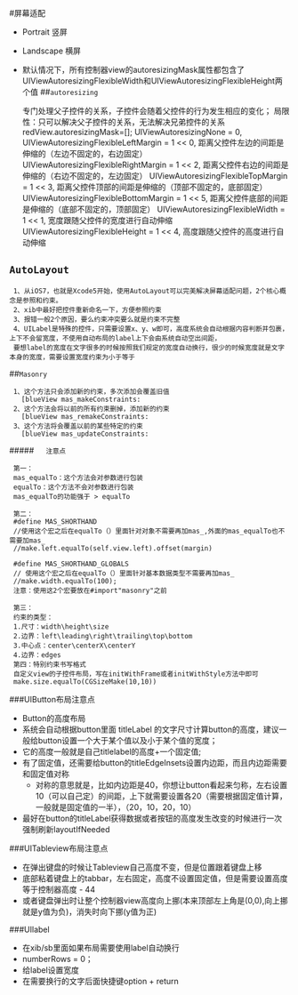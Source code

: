 #屏幕适配
- Portrait 竖屏
- Landscape 横屏
- 默认情况下，所有控制器view的autoresizingMask属性都包含了UIViewAutoresizingFlexibleWidth和UIViewAutoresizingFlexibleHeight两个值
##`autoresizing`


    专门处理父子控件的关系，子控件会随着父控件的行为发生相应的变化；
    局限性：只可以解决父子控件的关系，无法解决兄弟控件的关系
    redView.autoresizingMask=[];
    UIViewAutoresizingNone                 = 0,
    UIViewAutoresizingFlexibleLeftMargin   = 1 << 0, 距离父控件左边的间距是伸缩的（左边不固定的，右边固定）
    UIViewAutoresizingFlexibleRightMargin  = 1 << 2, 距离父控件右边的间距是伸缩的（右边不固定的，左边固定）
    UIViewAutoresizingFlexibleTopMargin    = 1 << 3, 距离父控件顶部的间距是伸缩的（顶部不固定的，底部固定）
    UIViewAutoresizingFlexibleBottomMargin = 1 << 5, 距离父控件底部的间距是伸缩的（底部不固定的，顶部固定）
    UIViewAutoresizingFlexibleWidth        = 1 << 1, 宽度跟随父控件的宽度进行自动伸缩
    UIViewAutoresizingFlexibleHeight       = 1 << 4, 高度跟随父控件的高度进行自动伸缩

## `AutoLayout`

     1、从iOS7，也就是Xcode5开始，使用AutoLayout可以完美解决屏幕适配问题，2个核心概念是参照和约束。
     2、xib中最好把控件重新命名一下，方便参照约束
     3、报错一般2个原因，要么约束冲突要么就是约束不完整
     4、UILabel是特殊的控件，只需要设置x、y、w即可，高度系统会自动根据内容判断并包裹，上下不会留宽度，不使用自动布局的label上下会由系统自动空出间距，
     要想label的宽度在文字很多的时候按照我们规定的宽度自动换行，很少的时候宽度就是文字本身的宽度，需要设置宽度约束为小于等于

##`Masonry`

     1、这个方法只会添加新的约束，多次添加会覆盖旧值
       [blueView mas_makeConstraints:
     2、这个方法会将以前的所有约束删掉，添加新的约束
       [blueView mas_remakeConstraints:
     3、这个方法将会覆盖以前的某些特定的约束
       [blueView mas_updateConstraints:

#####`   注意点`


     第一：
     mas_equalTo：这个方法会对参数进行包装
     equalTo：这个方法不会对参数进行包装
     mas_equalTo的功能强于 > equalTo

     第二：
     #define MAS_SHORTHAND
     //使用这个宏之后在equalTo（）里面针对对象不需要再加mas_,外面的mas_equalTo也不需要加mas_
     //make.left.equalTo(self.view.left).offset(margin)

     #define MAS_SHORTHAND_GLOBALS
     // 使用这个宏之后在equalTo（）里面针对基本数据类型不需要再加mas_
     //make.width.equalTo(100);
     注意：使用这2个宏要放在#import"masonry"之前

     第三：
     约束的类型：
     1.尺寸：width\height\size
     2.边界：left\leading\right\trailing\top\bottom
     3.中心点：center\centerX\centerY
     4.边界：edges
     第四：特别约束书写格式
     自定义view的子控件布局，写在initWithFrame或者initWithStyle方法中即可
     make.size.equalTo(CGSizeMake(10,10))

###UIButton布局注意点
- Button的高度布局
 - 系统会自动根据button里面  titleLabel  的文字尺寸计算button的高度，建议一般给button设置一个大于某个值以及小于某个值的宽度；
 - 它的高度一般就是自己titlelabel的高度+一个固定值;<br>
 - 有了固定值，还需要给button的titleEdgeInsets设置内边距，而且内边距需要和固定值对称
   - 对称的意思就是，比如内边距是40，你想让button看起来匀称，左右设置10（可以自己定）的间距，上下就需要设置各20（需要根据固定值计算，一般就是固定值的一半），（20，10，20，10）
- 最好在button的titleLabel获得数据或者按钮的高度发生改变的时候进行一次强制刷新layoutIfNeeded

###UITableview布局注意点
- 在弹出键盘的时候让Tableview自己高度不变，但是位置跟着键盘上移
 - 底部粘着键盘上的tabbar，左右固定，高度不设置固定值，但是需要设置高度等于控制器高度 - 44
 - 或者键盘弹出时让整个控制器view高度向上挪(本来顶部左上角是(0,0),向上挪就是y值为负)，消失时向下挪(y值为正)

###UIlabel
- 在xib/sb里面如果布局需要使用label自动换行
 - numberRows = 0；
 - 给label设置宽度
 - 在需要换行的文字后面快捷键option + return

